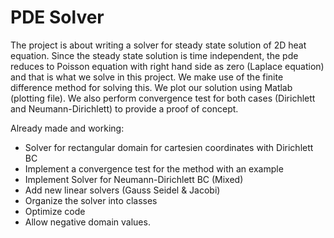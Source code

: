 # PDE Solver
The project is about writing a solver for steady state solution of 2D heat equation. Since the steady state solution is time independent, the pde reduces to Poisson equation with right hand side as zero (Laplace equation) and that is what we solve in this project. We make use of the finite difference method for solving this. We plot our solution using Matlab (plotting file). We also perform convergence test for both cases (Dirichlett and Neumann-Dirichlett) to provide a proof of concept.

Already made and working:
- Solver for rectangular domain for cartesien coordinates with Dirichlett BC
- Implement a convergence test for the method with an example
- Implement Solver for Neumann-Dirichlett BC (Mixed)
- Add new linear solvers (Gauss Seidel & Jacobi)
- Organize the solver into classes
- Optimize code
- Allow negative domain values.



